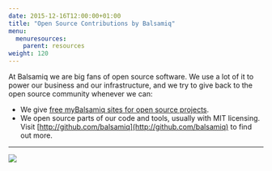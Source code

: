 ```yaml
---
date: 2015-12-16T12:00:00+01:00
title: "Open Source Contributions by Balsamiq"
menu:
  menuresources:
    parent: resources
weight: 120
---
```


At Balsamiq we are big fans of open source software. We use a lot of it to power our business and our infrastructure, and we try to give back to the open source community whenever we can:

*   We give [free myBalsamiq sites for open source projects](https:/balsamiq.com/free).
*   We open source parts of our code and tools, usually with MIT licensing. Visit [http://github.com/balsamiq](http://github.com/balsamiq) to find out more.

* * *

[![](https://media.balsamiq.com/img/support/resources/githubbalsamiq.png)](http://github.com/balsamiq)
